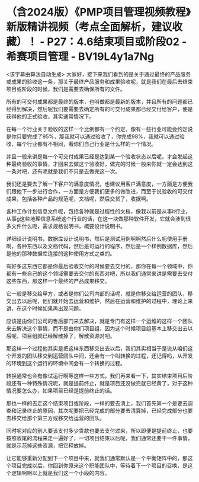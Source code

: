 # （含2024版）《PMP项目管理视频教程》新版精讲视频（考点全面解析，建议收藏）！ - P27：4.6结束项目或阶段02 - 希赛项目管理 - BV19L4y1a7Ng

<该字幕由算法自动生成> 大家好，接下来我们看到的是关于通过最终的产品服务或成果的验收这一条，那关于最终产品服务和成果验收呢，就是我们在最后去结束项目或阶段的时候，我们是需要去确保所有的文件。

所有的可交付成果都是最终的版本，也叫做都是最新的版本，并且所有的问题都已经得到解决，然后呢我们要需要去确定所有的可交付成果都已经交付给客户，便是获得他的正式验收，其实通常情况下。

在每一个行业关于验收的这样一个比例都有一个约定，像有一些行业可能会约定说是你只要完成了95%，那我就可以通过验收了，你完成98%，我就可以通过验收，每个行业都有不相同，看你们自己行业是什么样的一个情况。

并且一般来讲是每一个可交付成果已经是达到某一个验收状态以后呢，才会发起这种最终验收的事情，才回来去做这个验收好，做完的时候一般来你就一定会达到这一条对吧，还有呢就是我们不只是去做完这一次。

我们还是要去了解一下客户的满意度情况，也建议用客户满意度，一方面是方便我们跟他下一步进行合作，一方面是方便我们更多的做改进，而至于说验收的可交付成果，包括各种产品的规范呢，文档呢，然后交货了，收据啊。

各种工作计划信息文件呢，包括各种就是过程性的文档，像我以前是从事it行业，从事g这些地理信息系统这个行业的话，在这一块做那种软件开发，它就会涉到很多文件什么呃，需求规格说明书，概要设计说明书。

详细设计说明书，数据库设计说明书，然后是测试用例啊啊然后什么呃使用手册啊，各种东西以及文档代码，然后是可运行的程序，然后是一个样例数据库，然后是他的那种数据库连接的这种使用方式之类的。

有好多这东西它都是你最后验收交付的时候要去交付的，那你在每一个领域中，你都有一些自己的这个领域需要去交付的东西对吧，所以我们通常来讲是需要去交付这些东西，那这样一个最终的产品成果移交。

它一般是移交给甲方，或者是你们公司内部的话呢，就是你移交给运营的团队，移交出去以后呢，他们就开始去运营和维护，然后在运营和维护的过程中，理论上来讲，在这个时候如果再出现问题。

应该是由你们公司的售后部门来去解决，就是专门有这样一个运维的这样一个团队来去解决这个事情，而不是由你们项目组，因为这个时候项目组基本上移交出去以后呢，项目组就已经解散掉了，解散资源对吧。

那这样一个过程他其实是把这样东西移交出去以后，我们其实相当于是说从咱们这个开发的团队移交到运营团队中间，还会有一个叫转换的过程，还记得吗，从开发的环境到这个运行的环境中间会有一个转换的过程。

转换通常也会有像试运行啊等这样一些方式，我们再来看一下，其实结束项目后阶段还有一种特殊情况呢，就是提前终止，就是项目还没做完就已经黄了，对于这种情况要怎么办，如果项目已经是提前终止的话。

那也一样的去走这个结束项目或阶段，一样的要去清上，我们首先第一个是要去调查和记录终止的原因，其次呢要把已经完成的部分要去清算掉，已经完成部分也要去移交给那个第三方或移交给运营的团队。

同时呢对应的别人要该支付多少贷款也要去支付过来，所以即便是提前终止，也要按照收尾的流程来走一遍好了，一切项目结束以后呢，我们通常还要干一件事情，就是示范掉这些资源，把它释放掉。

让它能够重新分配到下一个项目中来，就我们通常默认是一个平衡矩阵中的，那这个项目完成以后，你回到你原来这个职能团队中，等待着下一个项目的召唤，是这个逻辑啊啊以上就是我们这一个小段的内容。

